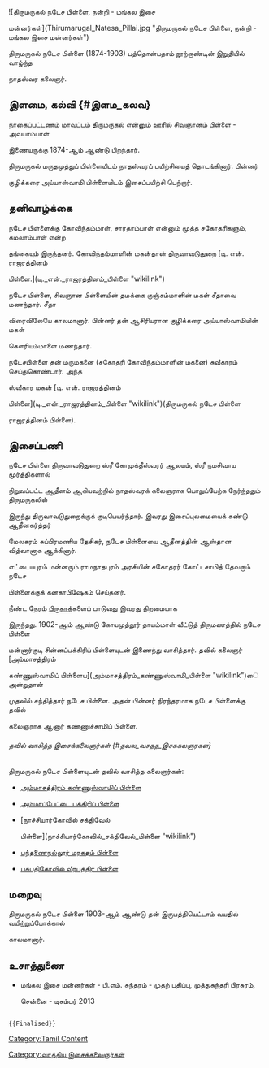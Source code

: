 ![திருமருகல் நடேச பிள்ளை, நன்றி - மங்கல இசை
மன்னர்கள்](Thirumarugal_Natesa_Pillai.jpg "திருமருகல் நடேச பிள்ளை, நன்றி - மங்கல இசை மன்னர்கள்")
திருமருகல் நடேச பிள்ளை (1874-1903) பத்தொன்பதாம் நூற்றாண்டின் இறுதியில் வாழ்ந்த
நாதஸ்வர கலைஞர்.

## இளமை, கல்வி {#இளம_கலவ}

நாகைப்பட்டணம் மாவட்டம் திருமருகல் என்னும் ஊரில் சிவஞானம் பிள்ளை - அவயாம்பாள்
இணையருக்கு 1874-ஆம் ஆண்டு பிறந்தார்.

திருமருகல் மருதமுத்துப் பிள்ளையிடம் நாதஸ்வரப் பயிற்சியைத் தொடங்கினார். பின்னர்
குழிக்கரை அய்யாஸ்வாமி பிள்ளையிடம் இசைப்பயிற்சி பெற்றார்.

## தனிவாழ்க்கை

நடேச பிள்ளைக்கு கோவிந்தம்மாள், சாரதாம்பாள் என்னும் மூத்த சகோதரிகளும், கமலாம்பாள் என்ற
தங்கையும் இருந்தனர். கோவிந்தம்மாளின் மகன்தான் திருவாவடுதுறை [டி. என். ராஜரத்தினம்
பிள்ளை.](டி._என்._ராஜரத்தினம்_பிள்ளை "wikilink")

நடேச பிள்ளை, சிவஞான பிள்ளையின் தமக்கை குஞ்சம்மாளின் மகள் சீதாவை மணந்தார். சீதா
விரைவிலேயே காலமானார். பின்னர் தன் ஆசிரியரான குழிக்கரை அய்யாஸ்வாமியின் மகள்
கௌரியம்மாளை மணந்தார்.

நடேசபிள்ளை தன் மருமகனை (சகோதரி கோவிந்தம்மாளின் மகனை) சுவீகாரம் செய்துகொண்டார். அந்த
ஸ்வீகார மகன் [டி. என். ராஜரத்தினம்
பிள்ளை](டி._என்._ராஜரத்தினம்_பிள்ளை "wikilink")(திருமருகல் நடேச பிள்ளை
ராஜரத்தினம் பிள்ளை).

## இசைப்பணி

நடேச பிள்ளை திருவாவடுதுறை ஸ்ரீ கோமுக்தீஸ்வரர் ஆலயம், ஸ்ரீ நமசிவாய மூர்த்திகளால்
நிறுவப்பட்ட ஆதீனம் ஆகியவற்றில் நாதஸ்வரக் கலைஞராக பொறுப்பேற்க நேர்ந்ததும் திருமருகலில்
இருந்து திருவாவடுதுறைக்குக் குடிபெயர்ந்தார். இவரது இசைப்புலமையைக் கண்டு ஆதீனகர்த்தர்
மேலகரம் சுப்பிரமணிய தேசிகர், நடேச பிள்ளையை ஆதீனத்தின் ஆஸ்தான வித்வானாக ஆக்கினார்.
எட்டையபுரம் மன்னரும் ராமநாதபுரம் அரசியின் சகோதரர் கோட்டசாமித் தேவரும் நடேச
பிள்ளைக்குக் கனகாபிஷேகம் செய்தனர்.

நீண்ட நேரம் [பிருகாக](பிருகா "wikilink")்களைப் பாடுவது இவரது திறமையாக
இருந்தது. 1902-ஆம் ஆண்டு கோயமுத்தூர் தாயம்மாள் வீட்டுத் திருமணத்தில் நடேச பிள்ளை
மன்னார்குடி சின்னப்பக்கிரிப் பிள்ளையுடன் இணைந்து வாசித்தார். தவில் கலைஞர் [அம்மாசத்திரம்
கண்ணுஸ்வாமிப் பிள்ளைய](அம்மாசத்திரம்_கண்ணுஸ்வாமி_பிள்ளை "wikilink")ை அன்றுதான்
முதலில் சந்தித்தார் நடேச பிள்ளை. அதன் பின்னர் நிரந்தரமாக நடேச பிள்ளைக்கு தவில்
கலைஞராக ஆனார் கண்ணுச்சாமிப் பிள்ளை.

###### தவில் வாசித்த இசைக்கலைஞர்கள் {#தவல_வசதத_இசககலஞரகள}

திருமருகல் நடேச பிள்ளையுடன் தவில் வாசித்த கலைஞர்கள்:

-   [அம்மாசத்திரம் கண்ணுஸ்வாமிப் பிள்ளை](அம்மாசத்திரம்_கண்ணுஸ்வாமி_பிள்ளை "wikilink")
-   [அம்மாப்பேட்டை பக்கிரிப் பிள்ளை](அம்மாப்பேட்டை_பக்கிரிப்_பிள்ளை "wikilink")
-   [நாச்சியார்கோவில் சக்திவேல்
    பிள்ளை](நாச்சியார்கோவில்_சக்திவேல்_பிள்ளை "wikilink")
-   [பந்தணைநல்லூர் மரகதம் பிள்ளை](பந்தணைநல்லூர்_மரகதம்_பிள்ளை "wikilink")
-   [பசுபதிகோவில் வீரபத்திர பிள்ளை](பசுபதிகோவில்_வீரபத்திர_பிள்ளை "wikilink")

## மறைவு

திருமருகல் நடேச பிள்ளை 1903-ஆம் ஆண்டு தன் இருபத்தியெட்டாம் வயதில் வயிற்றுப்போக்கால்
காலமானார்.

## உசாத்துணை

-   மங்கல இசை மன்னர்கள் - பி.எம். சுந்தரம் - முதற் பதிப்பு, முத்துசுந்தரி பிரசுரம்,
    சென்னை - டிசம்பர் 2013

```{=mediawiki}
{{Finalised}}
```
[Category:Tamil Content](Category:Tamil_Content "wikilink")
[Category:வாத்திய இசைக்கலைஞர்கள்](Category:வாத்திய_இசைக்கலைஞர்கள் "wikilink")
